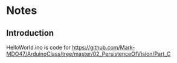 # Notes

## Introduction
HelloWorld.ino is code for https://github.com/Mark-MDO47/ArduinoClass/tree/master/02_PersistenceOfVision/Part_C
